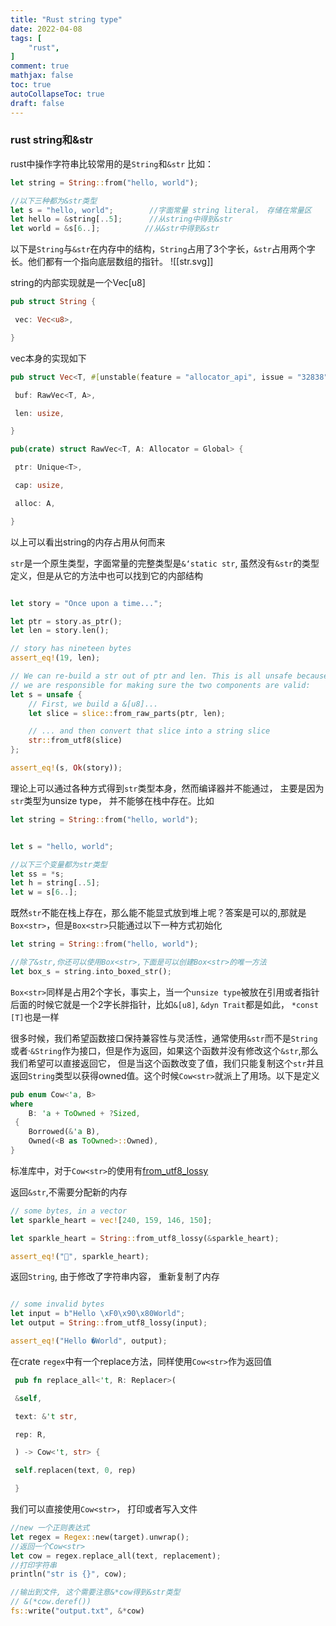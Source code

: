 ```yaml
---
title: "Rust string type"
date: 2022-04-08
tags: [
    "rust",
]
comment: true
mathjax: false
toc: true
autoCollapseToc: true
draft: false
---
```


### rust string和&str
rust中操作字符串比较常用的是`String`和`&str`  比如：
```rust
let string = String::from("hello, world");

//以下三种都为&str类型
let s = "hello, world";        //字面常量 string literal， 存储在常量区
let hello = &string[..5];      //从string中得到&str
let world = &s[6..];          //从&str中得到&str

```


以下是`String`与`&str`在内存中的结构，`String`占用了3个字长，`&str`占用两个字长。他们都有一个指向底层数组的指针。
![[str.svg]]

string的内部实现就是一个Vec[u8]
```rust
pub struct String {

 vec: Vec<u8>,

}
```

vec本身的实现如下
```rust
pub struct Vec<T, #[unstable(feature = "allocator_api", issue = "32838")] A: Allocator = Global> {

 buf: RawVec<T, A>,

 len: usize,

}

pub(crate) struct RawVec<T, A: Allocator = Global> {

 ptr: Unique<T>,

 cap: usize,

 alloc: A,

}

```
以上可以看出string的内存占用从何而来

`str`是一个原生类型，字面常量的完整类型是`&‘static str`, 虽然没有`&str`的类型定义，但是从它的方法中也可以找到它的内部结构
```rust

let story = "Once upon a time...";

let ptr = story.as_ptr();
let len = story.len();

// story has nineteen bytes
assert_eq!(19, len);

// We can re-build a str out of ptr and len. This is all unsafe because
// we are responsible for making sure the two components are valid:
let s = unsafe {
    // First, we build a &[u8]...
    let slice = slice::from_raw_parts(ptr, len);

    // ... and then convert that slice into a string slice
    str::from_utf8(slice)
};

assert_eq!(s, Ok(story));

```

理论上可以通过各种方式得到`str`类型本身，然而编译器并不能通过， 主要是因为`str`类型为unsize type， 并不能够在栈中存在。比如
```rust
let string = String::from("hello, world");


let s = "hello, world";  

//以下三个变量都为str类型
let ss = *s;
let h = string[..5];
let w = s[6..];


```

既然`str`不能在栈上存在，那么能不能显式放到堆上呢？答案是可以的,那就是`Box<str>`，但是`Box<str>`只能通过以下一种方式初始化

```rust
let string = String::from("hello, world");

//除了&str,你还可以使用Box<str>,下面是可以创建Box<str>的唯一方法
let box_s = string.into_boxed_str();
```


`Box<str>`同样是占用2个字长，事实上，当一个`unsize type`被放在引用或者指针后面的时候它就是一个2字长胖指针，比如`&[u8]`,  `&dyn Trait`都是如此， `*const [T]`也是一样


很多时候，我们希望函数接口保持兼容性与灵活性，通常使用`&str`而不是`String`或者·`&String`作为接口，但是作为返回，如果这个函数并没有修改这个`&str`,那么我们希望可以直接返回它， 但是当这个函数改变了值，我们只能复制这个`str`并且返回`String`类型以获得owned值。这个时候`Cow<str>`就派上了用场。以下是定义
```rust
pub enum Cow<'a, B>
where
    B: 'a + ToOwned + ?Sized,
 {
    Borrowed(&'a B),
    Owned(<B as ToOwned>::Owned),
}


```

标准库中，对于`Cow<str>`的使用有[from_utf8_lossy](https://doc.rust-lang.org/stable/std/string/struct.String.html#method.from_utf8_lossy)


返回`&str`,不需要分配新的内存

```rust
// some bytes, in a vector
let sparkle_heart = vec![240, 159, 146, 150];

let sparkle_heart = String::from_utf8_lossy(&sparkle_heart);

assert_eq!("💖", sparkle_heart);
```

返回`String`, 由于修改了字符串内容， 重新复制了内存
```rust

// some invalid bytes
let input = b"Hello \xF0\x90\x80World";
let output = String::from_utf8_lossy(input);

assert_eq!("Hello �World", output);
```

在crate `regex`中有一个replace方法，同样使用`Cow<str>`作为返回值
```rust
 pub fn replace_all<'t, R: Replacer>(

 &self,

 text: &'t str,

 rep: R,

 ) -> Cow<'t, str> {

 self.replacen(text, 0, rep)

 }

```


我们可以直接使用`Cow<str>`， 打印或者写入文件
```rust
//new 一个正则表达式
let regex = Regex::new(target).unwrap();
//返回一个Cow<str>
let cow = regex.replace_all(text, replacement);
//打印字符串
println("str is {}", cow);

//输出到文件, 这个需要注意&*cow得到&str类型
// &(*cow.deref())
fs::write("output.txt", &*cow)
```